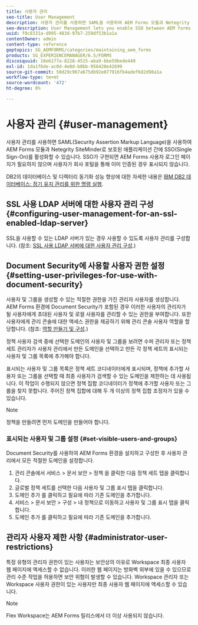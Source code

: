 ```yaml
---
title: 사용자 관리
seo-title: User Management
description: 사용자 관리를 사용하면 SAML을 사용하여 AEM Forms 모듈과 Netegrity SiteMinder로 보호된 애플리케이션 간에 SSO를 활성화할 수 있습니다. 이 문서에서는 사용자 관리에 대한 자세한 정보를 제공합니다.
seo-description: User Management lets you enable SSO between AEM forms modules and Netegrity SiteMinder-protected applications by using SAML. This document provides more information about User Management.
uuid: f0c8331a-d995-483d-97b7-259df53b1a1a
contentOwner: admin
content-type: reference
geptopics: SG_AEMFORMS/categories/maintaining_aem_forms
products: SG_EXPERIENCEMANAGER/6.5/FORMS
discoiquuid: 10e6177a-8228-4515-aba9-bbe59bede449
exl-id: 1da1f6de-ac0d-4e0d-b8bb-956420e42699
source-git-commit: 50d29c967a675db92e077916fb4adef6d2d98a1a
workflow-type: tm+mt
source-wordcount: '472'
ht-degree: 0%

---
```


# 사용자 관리 {#user-management}

사용자 관리를 사용하면 SAML(Security Assertion Markup Language)을 사용하여 AEM Forms 모듈과 Netegrity SiteMinder로 보호된 애플리케이션 간에 SSO(Single Sign-On)를 활성화할 수 있습니다. SSO가 구현되면 AEM Forms 사용자 로그인 페이지가 필요하지 않으며 사용자가 회사 포털을 통해 이미 인증된 경우 표시되지 않습니다.

DB2의 데이터베이스 및 디렉터리 동기화 성능 향상에 대한 자세한 내용은 [IBM DB2 데이터베이스: 정기 유지 관리를 위한 명령 실행](/help/forms/using/admin-help/ibm-db2-database-running-commands.md#ibm-db2-database-running-commands-for-regular-maintenance).

## SSL 사용 LDAP 서버에 대한 사용자 관리 구성 {#configuring-user-management-for-an-ssl-enabled-ldap-server}

SSL을 사용할 수 있는 LDAP 서버가 있는 경우 사용할 수 있도록 사용자 관리를 구성합니다. (참조: [SSL 사용 LDAP 서버에 대한 사용자 관리 구성](/help/forms/using/admin-help/configure-user-management-ssl-enabled.md#configure-user-management-for-an-ssl-enabled-ldap-server).)

## Document Security에 사용할 사용자 권한 설정 {#setting-user-privileges-for-use-with-document-security}

사용자 및 그룹을 생성할 수 있는 적절한 권한을 가진 관리자 사용자를 생성합니다. AEM Forms 환경에 Document Security가 포함된 경우 이러한 사용자의 관리자가 될 사용자에게 초대된 사용자 및 로컬 사용자를 관리할 수 있는 권한을 부여합니다. 또한 사용자에게 관리 콘솔에 대한 액세스 권한을 제공하기 위해 관리 콘솔 사용자 역할을 할당합니다. (참조: [역할 만들기 및 구성](/help/forms/using/admin-help/creating-configuring-roles.md#creating-and-configuring-roles).)

정책 사용자 검색 중에 선택한 도메인의 사용자 및 그룹을 보려면 수퍼 관리자 또는 정책 세트 관리자가 사용자 관리에서 만든 도메인을 선택하고 만든 각 정책 세트의 표시되는 사용자 및 그룹 목록에 추가해야 합니다.

표시되는 사용자 및 그룹 목록은 정책 세트 코디네이터에게 표시되며, 정책에 추가할 사용자 또는 그룹을 선택할 때 최종 사용자가 검색할 수 있는 도메인을 제한하는 데 사용됩니다. 이 작업이 수행되지 않으면 정책 집합 코디네이터가 정책에 추가할 사용자 또는 그룹을 찾지 못합니다. 주어진 정책 집합에 대해 두 개 이상의 정책 집합 조정자가 있을 수 있습니다.

>[!NOTE]
>
>정책을 만들려면 먼저 도메인을 만들어야 합니다.

### 표시되는 사용자 및 그룹 설정 {#set-visible-users-and-groups}

Document Security를 사용하여 AEM Forms 환경을 설치하고 구성한 후 사용자 관리에서 모든 적절한 도메인을 설정합니다.

1. 관리 콘솔에서 서비스 > 문서 보안 > 정책 을 클릭한 다음 정책 세트 탭을 클릭합니다.
1. 글로벌 정책 세트를 선택한 다음 사용자 및 그룹 표시 탭을 클릭합니다.
1. 도메인 추가 를 클릭하고 필요에 따라 기존 도메인을 추가합니다.
1. 서비스 > 문서 보안 > 구성 > 내 정책으로 이동하고 사용자 및 그룹 표시 탭을 클릭합니다.
1. 도메인 추가 를 클릭하고 필요에 따라 기존 도메인을 추가합니다.

## 관리자 사용자 제한 사항 {#administrator-user-restrictions}

특정 유형의 관리자 권한이 있는 사용자는 보안상의 이유로 Workspace 최종 사용자 웹 페이지에 액세스할 수 없습니다. 이러한 웹 페이지는 방화벽 외부에 있을 수 있으므로 관리 수준 작업을 허용하면 보안 위험이 발생할 수 있습니다. Workspace 관리자 또는 Workspace 사용자 권한이 있는 사용자만 최종 사용자 웹 페이지에 액세스할 수 있습니다.

>[!NOTE]
>
>Flex Workspace는 AEM Forms 릴리스에서 더 이상 사용되지 않습니다.
